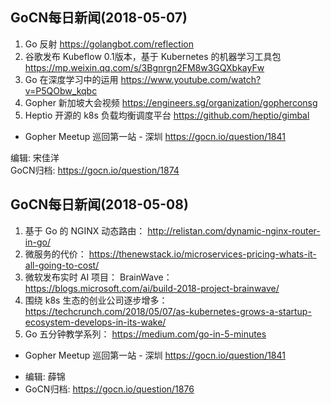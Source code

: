 ## GoCN每日新闻(2018-05-07)

1. Go 反射 https://golangbot.com/reflection
2. 谷歌发布 Kubeflow 0.1版本，基于 Kubernetes 的机器学习工具包 https://mp.weixin.qq.com/s/3Bgnrgn2FM8w3GQXbkayFw
3. Go 在深度学习中的运用 https://www.youtube.com/watch?v=P5QObw_kqbc 
4. Gopher 新加坡大会视频 https://engineers.sg/organization/gopherconsg
5. Heptio 开源的 k8s 负载均衡调度平台 https://github.com/heptio/gimbal

* Gopher Meetup 巡回第一站 - 深圳 https://gocn.io/question/1841

编辑: 宋佳洋   
GoCN归档: https://gocn.io/question/1874

## GoCN每日新闻(2018-05-08)

1. 基于 Go 的 NGINX 动态路由： http://relistan.com/dynamic-nginx-router-in-go/
2. 微服务的代价： https://thenewstack.io/microservices-pricing-whats-it-all-going-to-cost/
3. 微软发布实时 AI 项目： BrainWave： https://blogs.microsoft.com/ai/build-2018-project-brainwave/
4. 围绕 k8s 生态的创业公司逐步增多： https://techcrunch.com/2018/05/07/as-kubernetes-grows-a-startup-ecosystem-develops-in-its-wake/
5. Go 五分钟教学系列： https://medium.com/go-in-5-minutes

* Gopher Meetup 巡回第一站 - 深圳 https://gocn.io/question/1841

- 编辑: 薛锦
- GoCN归档:  https://gocn.io/question/1876
